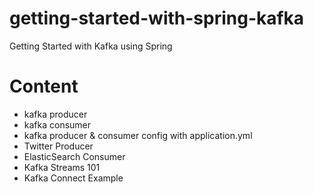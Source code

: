 # getting-started-with-spring-kafka
Getting Started with Kafka using Spring

# Content
- kafka producer
- kafka consumer
- kafka producer & consumer config with application.yml
- Twitter Producer
- ElasticSearch Consumer
- Kafka Streams 101
- Kafka Connect Example
